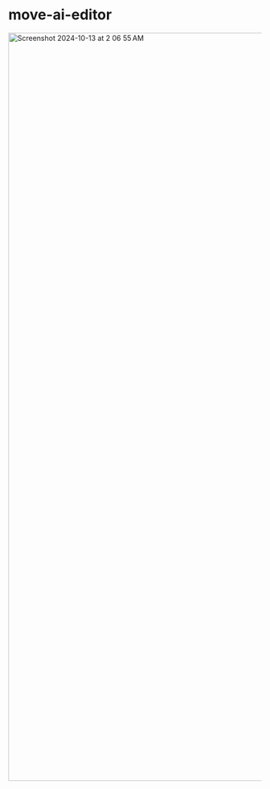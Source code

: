 # move-ai-editor
<img width="1490" alt="Screenshot 2024-10-13 at 2 06 55 AM" src="https://github.com/user-attachments/assets/87d84c2c-ab17-4e34-b1e4-93d612f585e4">
